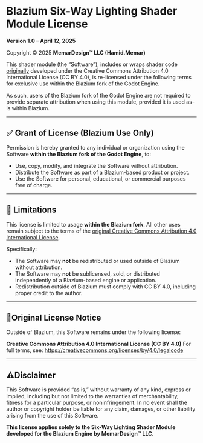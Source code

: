 # Blazium Six-Way Lighting Shader Module License
**Version 1.0 – April 12, 2025**

Copyright © 2025
**MemarDesign™ LLC (Hamid.Memar)**

This shader module (the “Software”), includes or wraps shader code [originally](https://github.com/TheAenema/Godot-Six-Way-Volumetric-Shader) developed under the Creative Commons Attribution 4.0 International License (CC BY 4.0), is re-licensed under the following terms for exclusive use within the Blazium fork of the Godot Engine.

As such, users of the Blazium fork of the Godot Engine are not required to provide separate attribution when using this module, provided it is used as-is within Blazium.

---

## ✅ Grant of License (Blazium Use Only)

Permission is hereby granted to any individual or organization using the Software **within the Blazium fork of the Godot Engine**, to:

- Use, copy, modify, and integrate the Software without attribution.
- Distribute the Software as part of a Blazium-based product or project.
- Use the Software for personal, educational, or commercial purposes free of charge.

---

## 🚫 Limitations

This license is limited to usage **within the Blazium fork**. All other uses remain subject to the terms of the [original Creative Commons Attribution 4.0 International License](https://github.com/TheAenema/Godot-Six-Way-Volumetric-Shader?tab=License-1-ov-file).

Specifically:

- The Software may **not** be redistributed or used outside of Blazium without attribution.
- The Software may **not** be sublicensed, sold, or distributed independently of a Blazium-based engine or application.
- Redistribution outside of Blazium must comply with CC BY 4.0, including proper credit to the author.

---

## 📄Original License Notice

Outside of Blazium, this Software remains under the following license:

**Creative Commons Attribution 4.0 International License (CC BY 4.0)**
For full terms, see: https://creativecommons.org/licenses/by/4.0/legalcode

---

## ⚠️Disclaimer

This Software is provided “as is,” without warranty of any kind, express or implied, including but not limited to the warranties of merchantability, fitness for a particular purpose, or noninfringement. In no event shall the author or copyright holder be liable for any claim, damages, or other liability arising from the use of this Software.



**This license applies solely to the Six-Way Lighting Shader Module developed for the Blazium Engine by MemarDesign™ LLC.**
